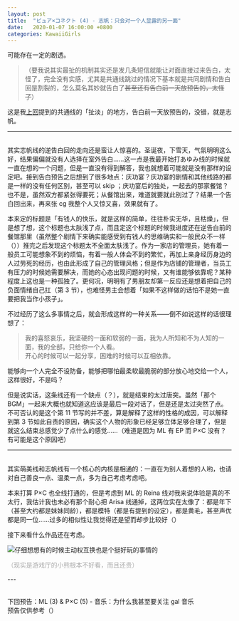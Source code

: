 ```yaml
---
layout: post
title:  "ピュア×コネクト (4) - 志帆：只会对一个人显露的另一面"
date:   2020-01-07 16:00:00 +0800
categories: KawaiiGirls
---
```


可能存在一定的剧透。

> （要我说其实最扯的机制其实还是发几条短信就能让对面直接过来告白，太怪了，完全没有实感，尤其是共通线跳过的情况下基本就是共同剧情和告白回是割裂的，怎么莫名其妙就告白了~~甚至还有告白前一天放预告的，太怪了~~）

这是我[上回](https://yoro.xyz/kawaiigirls/2020/01/03/pc-moemi.html)提到的共通线的「扯淡」的地方，告白前一天放预告的，没错，就是志帆。

---
<br />其实志帆线的逆告白回的走向还是蛮让人惊喜的。圣诞夜，下雪天，气氛明明这么好，结果偏偏就没有人选择在室外告白……这一点是我最开始打あゆみ线的时候就一直在想的一个问题，但是一直没有得到解答，我也就想着可能就是没有那样的设定吧。接到告白预告之后想到了很多地点：庆功宴？庆功宴的剧情和其他线路的都是一样的没有任何区别，甚至可以 skip ；庆功宴后的独处，一起去的那家餐馆？也不是，虽然双方都紧张得要死；从餐馆出来，难道就要就此别过了？结果一个告白回出来，再来张 cg 我整个人又惊又喜，效果就有了。

本来定的标题是「有钱人的快乐，就是这样的简单，往往朴实无华，且枯燥」，但是想了想，这个标题也太肤浅了点，而且定这个标题的时候我进度还在逆告白前的餐馆那里（虽然整个剧情下来确实能感受到有钱人的思维确实和一般民众不一样（））推完之后发现这个标题太不全面太肤浅了。作为一家店的管理员，她有着一般员工可能想象不到的烦恼，有着一般人体会不到的繁忙，再加上亲身经历身边的人过劳死的经历，也由此形成了自己的管理风格；但是作为店铺的管理者，当员工有压力的时候她需要解决，而她的心态出现问题的时候，又有谁能够依靠呢？某种程度上这也是一种孤独了。更何况，明明有了男朋友却第一反应还是想着把自己的负面情绪自己扛（第 3 节），也难怪男主会想着「如果不这样做的话怕不是她一直要把我当作小孩子」。

不过经历了这么多事情之后，就会形成这样的一种关系——倒不如说这样的话很理想了：

> 我的喜怒哀乐，我坚硬的一面和软弱的一面，我为人所知和不为人知的一面，我的全部，只给你一个人看。<br />
> 开心的时候可以一起分享，困难的时候可以互相依靠。

能够向一个人完全不设防备，能够把哪怕最柔软最脆弱的部分放心地交给一个人，这样很好，不是吗？

但是说实话，这条线还有一个缺点（？），就是结束的太过唐突。虽然「那个 BGM」一起来大概也就知道这应该是最后一段对话了，但是还是太过突然了点。不可否认的是这个第 11 节写的并不差，算是解释了这样的性格的成因，可以解释到第 3 节如此自责的原因，确实这个人物的形象已经足够立体足够合理了，但是就这么结束总感觉少了点什么的感觉……（难道是因为 ML 有 EP 而 P×C 没有？有可能是这个原因吧）

---
<br />其实萌美线和志帆线有一个核心的内核是相通的：一直在为别人着想的人哟，也请对自己善良一点、温柔一点，多为自己考虑考虑吧。

本来打算 P×C 也全线打通的，但是考虑到 ML 的 Reina 线对我来说体验是真的不太行，我估计我也未必有那个耐心把 Arisa 线通掉，这两位实在太像了：都是年下（甚至大约都是妹妹同龄），都是模特（都是有提到的设定），都是黄毛，甚至声优都是同一位……过多的相似性让我觉得还是望而却步比较好（）

接下来看什么作品还在考虑。

![仔细想想有的时候主动权互换也是个挺好玩的事情的](https://i.loli.net/2020/01/07/tq9Izf1wCYGOrTd.png)

<p style="color: #AAAAAA">（现实是游戏厅的小熊根本不好看，而且还贵）</p>
---

<br />下回预告：ML (3) & P×C (5) - 音乐：为什么我甚至要关注 gal 音乐<br />预告仅供参考（）